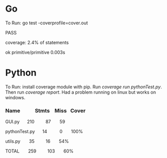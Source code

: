 # Go
To Run: go test -coverprofile=cover.out

PASS

coverage: 2.4% of statements

ok      primitive/primitive     0.003s

# Python 

To Run: install coverage module with pip. Run *coverage run pythonTest.py*. Then run *coverage report*. Had a problem running on linux but works on windows.
### Name               &nbsp;&nbsp;&nbsp;&nbsp; &nbsp;&nbsp;&nbsp;&nbsp;&nbsp;&nbsp;Stmts     &nbsp;&nbsp; Miss    &nbsp;&nbsp;Cover

GUI.py               &nbsp;&nbsp; &nbsp;&nbsp;210      &nbsp; &nbsp;&nbsp;&nbsp;&nbsp;&nbsp;&nbsp;87      &nbsp;&nbsp;&nbsp;&nbsp; &nbsp;59

pythonTest.py        &nbsp;&nbsp;&nbsp;&nbsp; 14        &nbsp; &nbsp;&nbsp;&nbsp;&nbsp;&nbsp;&nbsp; 0        &nbsp;&nbsp;&nbsp;&nbsp; &nbsp;100%

utils.py            &nbsp;&nbsp; &nbsp;&nbsp; 35         &nbsp; &nbsp;&nbsp;&nbsp;&nbsp;&nbsp;&nbsp;16       &nbsp;&nbsp;&nbsp;&nbsp; &nbsp;54%

TOTAL               &nbsp;&nbsp; &nbsp;&nbsp; 259         &nbsp; &nbsp;&nbsp;&nbsp;&nbsp;&nbsp;&nbsp;103       &nbsp;&nbsp;&nbsp;&nbsp; &nbsp;60%




